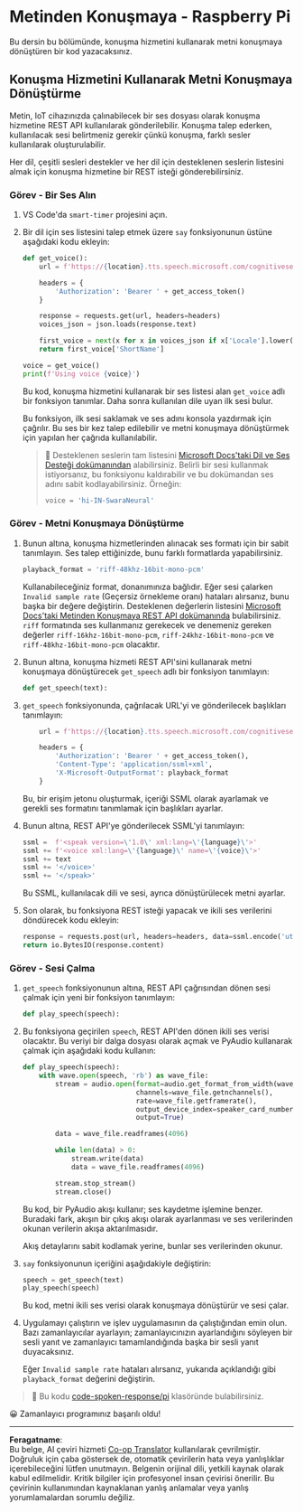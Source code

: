 <!--
CO_OP_TRANSLATOR_METADATA:
{
  "original_hash": "606f3af1c78e3741e48ce77c31cea626",
  "translation_date": "2025-08-28T02:58:31+00:00",
  "source_file": "6-consumer/lessons/3-spoken-feedback/pi-text-to-speech.md",
  "language_code": "tr"
}
-->
# Metinden Konuşmaya - Raspberry Pi

Bu dersin bu bölümünde, konuşma hizmetini kullanarak metni konuşmaya dönüştüren bir kod yazacaksınız.

## Konuşma Hizmetini Kullanarak Metni Konuşmaya Dönüştürme

Metin, IoT cihazınızda çalınabilecek bir ses dosyası olarak konuşma hizmetine REST API kullanılarak gönderilebilir. Konuşma talep ederken, kullanılacak sesi belirtmeniz gerekir çünkü konuşma, farklı sesler kullanılarak oluşturulabilir.

Her dil, çeşitli sesleri destekler ve her dil için desteklenen seslerin listesini almak için konuşma hizmetine bir REST isteği gönderebilirsiniz.

### Görev - Bir Ses Alın

1. VS Code'da `smart-timer` projesini açın.

1. Bir dil için ses listesini talep etmek üzere `say` fonksiyonunun üstüne aşağıdaki kodu ekleyin:

    ```python
    def get_voice():
        url = f'https://{location}.tts.speech.microsoft.com/cognitiveservices/voices/list'
    
        headers = {
            'Authorization': 'Bearer ' + get_access_token()
        }
    
        response = requests.get(url, headers=headers)
        voices_json = json.loads(response.text)
    
        first_voice = next(x for x in voices_json if x['Locale'].lower() == language.lower() and x['VoiceType'] == 'Neural')
        return first_voice['ShortName']
    
    voice = get_voice()
    print(f'Using voice {voice}')
    ```

    Bu kod, konuşma hizmetini kullanarak bir ses listesi alan `get_voice` adlı bir fonksiyon tanımlar. Daha sonra kullanılan dile uyan ilk sesi bulur.

    Bu fonksiyon, ilk sesi saklamak ve ses adını konsola yazdırmak için çağrılır. Bu ses bir kez talep edilebilir ve metni konuşmaya dönüştürmek için yapılan her çağrıda kullanılabilir.

    > 💁 Desteklenen seslerin tam listesini [Microsoft Docs'taki Dil ve Ses Desteği dokümanından](https://docs.microsoft.com/azure/cognitive-services/speech-service/language-support?WT.mc_id=academic-17441-jabenn#text-to-speech) alabilirsiniz. Belirli bir sesi kullanmak istiyorsanız, bu fonksiyonu kaldırabilir ve bu dokümandan ses adını sabit kodlayabilirsiniz. Örneğin:
    >
    > ```python
    > voice = 'hi-IN-SwaraNeural'
    > ```

### Görev - Metni Konuşmaya Dönüştürme

1. Bunun altına, konuşma hizmetlerinden alınacak ses formatı için bir sabit tanımlayın. Ses talep ettiğinizde, bunu farklı formatlarda yapabilirsiniz.

    ```python
    playback_format = 'riff-48khz-16bit-mono-pcm'
    ```

    Kullanabileceğiniz format, donanımınıza bağlıdır. Eğer sesi çalarken `Invalid sample rate` (Geçersiz örnekleme oranı) hataları alırsanız, bunu başka bir değere değiştirin. Desteklenen değerlerin listesini [Microsoft Docs'taki Metinden Konuşmaya REST API dokümanında](https://docs.microsoft.com/azure/cognitive-services/speech-service/rest-text-to-speech?WT.mc_id=academic-17441-jabenn#audio-outputs) bulabilirsiniz. `riff` formatında ses kullanmanız gerekecek ve denemeniz gereken değerler `riff-16khz-16bit-mono-pcm`, `riff-24khz-16bit-mono-pcm` ve `riff-48khz-16bit-mono-pcm` olacaktır.

1. Bunun altına, konuşma hizmeti REST API'sini kullanarak metni konuşmaya dönüştürecek `get_speech` adlı bir fonksiyon tanımlayın:

    ```python
    def get_speech(text):
    ```

1. `get_speech` fonksiyonunda, çağrılacak URL'yi ve gönderilecek başlıkları tanımlayın:

    ```python
        url = f'https://{location}.tts.speech.microsoft.com/cognitiveservices/v1'
    
        headers = {
            'Authorization': 'Bearer ' + get_access_token(),
            'Content-Type': 'application/ssml+xml',
            'X-Microsoft-OutputFormat': playback_format
        }
    ```

    Bu, bir erişim jetonu oluşturmak, içeriği SSML olarak ayarlamak ve gerekli ses formatını tanımlamak için başlıkları ayarlar.

1. Bunun altına, REST API'ye gönderilecek SSML'yi tanımlayın:

    ```python
    ssml =  f'<speak version=\'1.0\' xml:lang=\'{language}\'>'
    ssml += f'<voice xml:lang=\'{language}\' name=\'{voice}\'>'
    ssml += text
    ssml += '</voice>'
    ssml += '</speak>'
    ```

    Bu SSML, kullanılacak dili ve sesi, ayrıca dönüştürülecek metni ayarlar.

1. Son olarak, bu fonksiyona REST isteği yapacak ve ikili ses verilerini döndürecek kodu ekleyin:

    ```python
    response = requests.post(url, headers=headers, data=ssml.encode('utf-8'))
    return io.BytesIO(response.content)
    ```

### Görev - Sesi Çalma

1. `get_speech` fonksiyonunun altına, REST API çağrısından dönen sesi çalmak için yeni bir fonksiyon tanımlayın:

    ```python
    def play_speech(speech):
    ```

1. Bu fonksiyona geçirilen `speech`, REST API'den dönen ikili ses verisi olacaktır. Bu veriyi bir dalga dosyası olarak açmak ve PyAudio kullanarak çalmak için aşağıdaki kodu kullanın:

    ```python
    def play_speech(speech):
        with wave.open(speech, 'rb') as wave_file:
            stream = audio.open(format=audio.get_format_from_width(wave_file.getsampwidth()),
                                channels=wave_file.getnchannels(),
                                rate=wave_file.getframerate(),
                                output_device_index=speaker_card_number,
                                output=True)

            data = wave_file.readframes(4096)

            while len(data) > 0:
                stream.write(data)
                data = wave_file.readframes(4096)

            stream.stop_stream()
            stream.close()
    ```

    Bu kod, bir PyAudio akışı kullanır; ses kaydetme işlemine benzer. Buradaki fark, akışın bir çıkış akışı olarak ayarlanması ve ses verilerinden okunan verilerin akışa aktarılmasıdır.

    Akış detaylarını sabit kodlamak yerine, bunlar ses verilerinden okunur.

1. `say` fonksiyonunun içeriğini aşağıdakiyle değiştirin:

    ```python
    speech = get_speech(text)
    play_speech(speech)
    ```

    Bu kod, metni ikili ses verisi olarak konuşmaya dönüştürür ve sesi çalar.

1. Uygulamayı çalıştırın ve işlev uygulamasının da çalıştığından emin olun. Bazı zamanlayıcılar ayarlayın; zamanlayıcınızın ayarlandığını söyleyen bir sesli yanıt ve zamanlayıcı tamamlandığında başka bir sesli yanıt duyacaksınız.

    Eğer `Invalid sample rate` hataları alırsanız, yukarıda açıklandığı gibi `playback_format` değerini değiştirin.

> 💁 Bu kodu [code-spoken-response/pi](../../../../../6-consumer/lessons/3-spoken-feedback/code-spoken-response/pi) klasöründe bulabilirsiniz.

😀 Zamanlayıcı programınız başarılı oldu!

---

**Feragatname**:  
Bu belge, AI çeviri hizmeti [Co-op Translator](https://github.com/Azure/co-op-translator) kullanılarak çevrilmiştir. Doğruluk için çaba göstersek de, otomatik çevirilerin hata veya yanlışlıklar içerebileceğini lütfen unutmayın. Belgenin orijinal dili, yetkili kaynak olarak kabul edilmelidir. Kritik bilgiler için profesyonel insan çevirisi önerilir. Bu çevirinin kullanımından kaynaklanan yanlış anlamalar veya yanlış yorumlamalardan sorumlu değiliz.